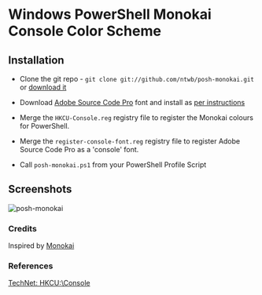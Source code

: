 # Windows PowerShell Monokai Console Color Scheme

## Installation
* Clone the git repo - `git clone git://github.com/ntwb/posh-monokai.git` or [download it](https://github.com/ntwb/posh-monokai/zipball/master)

* Download [Adobe Source Code Pro](https://github.com/adobe/source-code-pro) font and install as [per instructions](http://www.adobe.com/products/type/install-instructions.html)

* Merge the `HKCU-Console.reg` registry file to register the Monokai colours for PowerShell.

* Merge the `register-console-font.reg` registry file to register Adobe Source Code Pro as a 'console' font.

* Call `posh-monokai.ps1` from your PowerShell Profile Script

## Screenshots
![posh-monokai][1]

### Credits
Inspired by [Monokai]( http://www.monokai.nl/blog/2006/07/15/textmate-color-theme/)

### References
[TechNet: HKCU:\Console](http://technet.microsoft.com/en-us/library/cc978570.aspx)

[1]: https://raw.github.com/ntwb/posh-monokai/master/posh-monokai.png